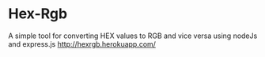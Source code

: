 # Hex-Rgb
A simple tool for converting HEX values to RGB and vice versa using nodeJs and express.js
http://hexrgb.herokuapp.com/
